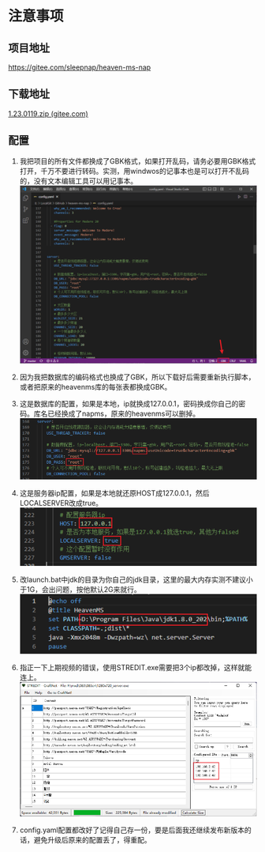 # 注意事项

## 项目地址

https://gitee.com/sleepnap/heaven-ms-nap

## 下载地址

[1.23.0119.zip (gitee.com)](https://gitee.com/sleepnap/heaven-ms-nap/releases/download/1.23.0119/1.23.0119.zip)

## 配置

1. 我把项目的所有文件都换成了GBK格式，如果打开乱码，请务必要用GBK格式打开，千万不要进行转码。实测，用windwos的记事本也是可以打开不乱码的，没有文本编辑工具可以用记事本。  
   ![](pics/2023-01-19-22-30-48-image.png)

2. 因为我把数据库的编码格式也换成了GBK，所以下载好后需要重新执行脚本，或者把原来的heavenms库的每张表都换成GBK。  

3. 这是数据库的配置，如果是本地，ip就换成127.0.0.1，密码换成你自己的密码。库名已经换成了napms，原来的heavenms可以删掉。  
   ![](pics/2023-01-19-22-43-29-image.png)

4. 这是服务器ip配置，如果是本地就还原HOST成127.0.0.1，然后LOCALSERVER改成true。  
   ![](pics/2023-01-19-22-44-10-image.png)

5. 改launch.bat中jdk的目录为你自己的jdk目录，这里的最大内存实测不建议小于1G，会出问题，按他默认2G来就行。  
   ![](pics/2023-01-19-22-44-43-image.png)

6. 指正一下上期视频的错误，使用STREDIT.exe需要把3个ip都改掉，这样就能连上。  
   ![](pics/2023-01-19-22-35-50-image.png)

7. config.yaml配置都改好了记得自己存一份，要是后面我还继续发布新版本的话，避免升级后原来的配置丢了，得重配。  
